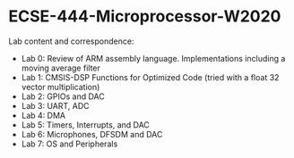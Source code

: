 # ECSE-444-Microprocessor-W2020

Lab content and correspondence:
- Lab 0: Review of ARM assembly language. Implementations including a moving average filter 
- Lab 1: CMSIS-DSP Functions for Optimized Code (tried with a float 32 vector multiplication)
- Lab 2: GPIOs and DAC
- Lab 3: UART, ADC
- Lab 4: DMA
- Lab 5: Timers, Interrupts, and DAC
- Lab 6: Microphones, DFSDM and DAC
- Lab 7: OS and Peripherals
